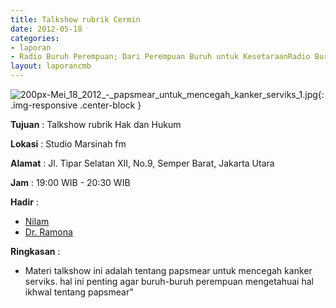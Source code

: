 ```yaml
---
title: Talkshow rubrik Cermin
date: 2012-05-18
categories:
- laporan
- Radio Buruh Perempuan; Dari Perempuan Buruh untuk KesetaraanRadio Buruh Perempuan; Dari Perempuan Buruh untuk Kesetaraan
layout: laporancmb
---
```



![200px-Mei_18_2012_-_papsmear_untuk_mencegah_kanker_serviks_1.jpg](/uploads/200px-Mei_18_2012_-_papsmear_untuk_mencegah_kanker_serviks_1.jpg){: .img-responsive .center-block }


**Tujuan** : Talkshow rubrik Hak dan Hukum 

**Lokasi** : Studio Marsinah fm

**Alamat** : Jl. Tipar Selatan XII, No.9, Semper Barat, Jakarta Utara

**Jam** : 19:00 WIB - 20:30 WIB

**Hadir** : 
* [Nilam](http://wiki.ciptamedia.org/wiki/Nilam)
* [Dr. Ramona](http://wiki.ciptamedia.org/wiki/Dr._Ramona)

**Ringkasan** : 
* Materi talkshow ini adalah tentang papsmear untuk mencegah kanker serviks. hal ini penting agar buruh-buruh perempuan mengetahuai hal ikhwal tentang papsmear"
